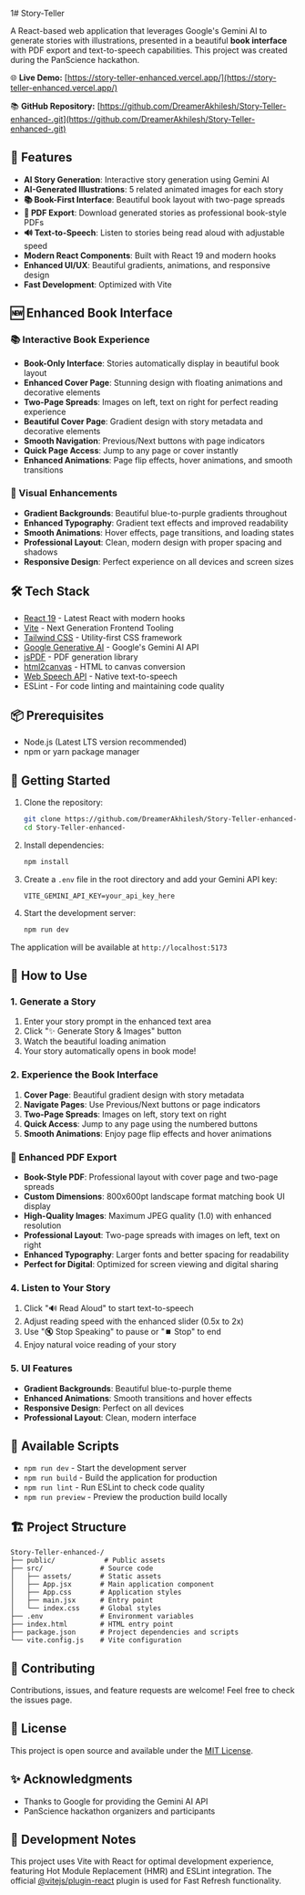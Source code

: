 1# Story-Teller

A React-based web application that leverages Google's Gemini AI to generate stories with illustrations, presented in a beautiful **book interface** with PDF export and text-to-speech capabilities. This project was created during the PanScience hackathon.

🌐 **Live Demo:** [https://story-teller-enhanced.vercel.app/](https://story-teller-enhanced.vercel.app/)

📚 **GitHub Repository:** [https://github.com/DreamerAkhilesh/Story-Teller-enhanced-.git](https://github.com/DreamerAkhilesh/Story-Teller-enhanced-.git)

## 🚀 Features

- **AI Story Generation**: Interactive story generation using Gemini AI
- **AI-Generated Illustrations**: 5 related animated images for each story
- **📚 Book-First Interface**: Beautiful book layout with two-page spreads
- **📄 PDF Export**: Download generated stories as professional book-style PDFs
- **🔊 Text-to-Speech**: Listen to stories being read aloud with adjustable speed
- **Modern React Components**: Built with React 19 and modern hooks
- **Enhanced UI/UX**: Beautiful gradients, animations, and responsive design
- **Fast Development**: Optimized with Vite

## 🆕 Enhanced Book Interface

### 📚 Interactive Book Experience
- **Book-Only Interface**: Stories automatically display in beautiful book layout
- **Enhanced Cover Page**: Stunning design with floating animations and decorative elements
- **Two-Page Spreads**: Images on left, text on right for perfect reading experience
- **Beautiful Cover Page**: Gradient design with story metadata and decorative elements
- **Smooth Navigation**: Previous/Next buttons with page indicators
- **Quick Page Access**: Jump to any page or cover instantly
- **Enhanced Animations**: Page flip effects, hover animations, and smooth transitions

### 🎨 Visual Enhancements
- **Gradient Backgrounds**: Beautiful blue-to-purple gradients throughout
- **Enhanced Typography**: Gradient text effects and improved readability
- **Smooth Animations**: Hover effects, page transitions, and loading states
- **Professional Layout**: Clean, modern design with proper spacing and shadows
- **Responsive Design**: Perfect experience on all devices and screen sizes

## 🛠️ Tech Stack

- [React 19](https://react.dev/) - Latest React with modern hooks
- [Vite](https://vitejs.dev/) - Next Generation Frontend Tooling
- [Tailwind CSS](https://tailwindcss.com/) - Utility-first CSS framework
- [Google Generative AI](https://ai.google.dev/) - Google's Gemini AI API
- [jsPDF](https://github.com/parallax/jsPDF) - PDF generation library
- [html2canvas](https://html2canvas.hertzen.com/) - HTML to canvas conversion
- [Web Speech API](https://developer.mozilla.org/en-US/docs/Web/API/Web_Speech_API) - Native text-to-speech
- ESLint - For code linting and maintaining code quality

## 📦 Prerequisites

- Node.js (Latest LTS version recommended)
- npm or yarn package manager

## 🚀 Getting Started

1. Clone the repository:
   ```bash
   git clone https://github.com/DreamerAkhilesh/Story-Teller-enhanced-.git
   cd Story-Teller-enhanced-
   ```

2. Install dependencies:
   ```bash
   npm install
   ```

3. Create a `.env` file in the root directory and add your Gemini API key:
   ```
   VITE_GEMINI_API_KEY=your_api_key_here
   ```

4. Start the development server:
   ```bash
   npm run dev
   ```

The application will be available at `http://localhost:5173`

## 📖 How to Use

### 1. Generate a Story
1. Enter your story prompt in the enhanced text area
2. Click "✨ Generate Story & Images" button
3. Watch the beautiful loading animation
4. Your story automatically opens in book mode!

### 2. Experience the Book Interface
1. **Cover Page**: Beautiful gradient design with story metadata
2. **Navigate Pages**: Use Previous/Next buttons or page indicators
3. **Two-Page Spreads**: Images on left, story text on right
4. **Quick Access**: Jump to any page using the numbered buttons
5. **Smooth Animations**: Enjoy page flip effects and hover animations

### 📄 Enhanced PDF Export
- **Book-Style PDF**: Professional layout with cover page and two-page spreads
- **Custom Dimensions**: 800x600pt landscape format matching book UI display
- **High-Quality Images**: Maximum JPEG quality (1.0) with enhanced resolution
- **Professional Layout**: Two-page spreads with images on left, text on right
- **Enhanced Typography**: Larger fonts and better spacing for readability
- **Perfect for Digital**: Optimized for screen viewing and digital sharing

### 4. Listen to Your Story
1. Click "🔊 Read Aloud" to start text-to-speech
2. Adjust reading speed with the enhanced slider (0.5x to 2x)
3. Use "🔇 Stop Speaking" to pause or "⏹️ Stop" to end
4. Enjoy natural voice reading of your story

### 5. UI Features
- **Gradient Backgrounds**: Beautiful blue-to-purple theme
- **Enhanced Animations**: Smooth transitions and hover effects
- **Responsive Design**: Perfect on all devices
- **Professional Layout**: Clean, modern interface

## 📝 Available Scripts

- `npm run dev` - Start the development server
- `npm run build` - Build the application for production
- `npm run lint` - Run ESLint to check code quality
- `npm run preview` - Preview the production build locally

## 🏗️ Project Structure

```
Story-Teller-enhanced-/
├── public/            # Public assets
├── src/              # Source code
│   ├── assets/       # Static assets
│   ├── App.jsx       # Main application component
│   ├── App.css       # Application styles
│   ├── main.jsx      # Entry point
│   └── index.css     # Global styles
├── .env              # Environment variables
├── index.html        # HTML entry point
├── package.json      # Project dependencies and scripts
└── vite.config.js    # Vite configuration
```

## 🤝 Contributing

Contributions, issues, and feature requests are welcome! Feel free to check the issues page.

## 📜 License

This project is open source and available under the [MIT License](LICENSE).

## ✨ Acknowledgments

- Thanks to Google for providing the Gemini AI API
- PanScience hackathon organizers and participants

## 🔧 Development Notes

This project uses Vite with React for optimal development experience, featuring Hot Module Replacement (HMR) and ESLint integration. The official [@vitejs/plugin-react](https://github.com/vitejs/vite-plugin-react/blob/main/packages/plugin-react) plugin is used for Fast Refresh functionality.
